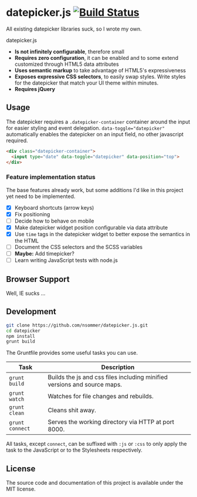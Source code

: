 # datepicker.js [![Build Status](https://travis-ci.com/nsommer/datepicker.js.svg?token=9wV4WzAqZguZ8pXfLL8k&branch=master)](https://travis-ci.com/nsommer/datepicker.js)

All existing datepicker libraries suck, so I wrote my own.

datepicker.js

* **Is not infinitely configurable**, therefore small
* **Requires zero configuration**, it can be enabled and to some extend customized through HTML5 data attributes
* **Uses semantic markup** to take advantage of HTML5's expressiveness
* **Exposes expressive CSS selectors**, to easily swap styles. Write styles for the datepicker that match your UI theme within minutes.
* **Requires jQuery**

## Usage

The datepicker requires a `.datepicker-container` container around the input for easier styling and event delegation. `data-toggle="datepicker"` automatically enables the datepicker on an input field, no other javascript required.

```html
<div class="datepicker-container">
  <input type="date" data-toggle="datepicker" data-position="top">
</div>
```

### Feature implementation status

The base features already work, but some additions I'd like in this project yet need to be implemented.

- [x] Keyboard shortcuts (arrow keys)
- [x] Fix positioning
- [ ] Decide how to behave on mobile
- [x] Make datepicker widget position configurable via data attribute
- [x] Use `time` tags in the datepicker widget to better expose the semantics in the HTML
- [ ] Document the CSS selectors and the SCSS variables
- [ ] **Maybe:** Add timepicker?
- [ ] Learn writing JavaScript tests with node.js

## Browser Support

Well, IE sucks ...

## Development

```bash
git clone https://github.com/nsommer/datepicker.js.git
cd datepicker
npm install
grunt build
```

The Gruntfile provides some useful tasks you can use.

| Task | Description |
|------|-------------|
| `grunt build` | Builds the js and css files including minified versions and source maps. |
| `grunt watch` | Watches for file changes and rebuilds. |
| `grunt clean` | Cleans shit away. |
| `grunt connect` | Serves the working directory via HTTP at port 8000. |

All tasks, except `connect`, can be suffixed with `:js` or `:css` to only apply the task to the JavaScript or to the Stylesheets respectively.

## License

The source code and documentation of this project is available under the MIT license.
